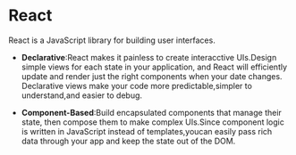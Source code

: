 # React 

React is a JavaScript library for building user interfaces.

* **Declarative**:React makes it painless to create interacctive UIs.Design simple views for each state in your application, and React will efficiently update and render just the right components when your date changes. Declarative views make your code more predictable,simpler to understand,and easier to debug.

* **Component-Based**:Build encapsulated components that manage their state, then compose them to make complex UIs.Since component logic is written in JavaScript instead of templates,youcan easily pass rich data through your app and keep the state out of the DOM.